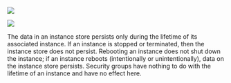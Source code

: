 ![](https://user-images.githubusercontent.com/26511983/70857441-ca494480-1eb3-11ea-8918-48fa832a2504.png)

![](https://user-images.githubusercontent.com/26511983/70857448-ebaa3080-1eb3-11ea-8ea0-0cf6e649719f.png)

The data in an instance store persists only during the lifetime of its associated
instance. If an instance is stopped or terminated, then the instance store does not persist.
Rebooting an instance does not shut down the instance; if an instance reboots
(intentionally or unintentionally), data on the instance store persists. Security groups
have nothing to do with the lifetime of an instance and have no effect here.



